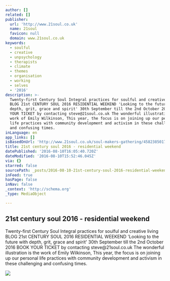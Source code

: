 ```yaml
---
author: []
related: []
publisher:
  url: 'http://www.21soul.co.uk'
  name: 21soul
  favicon: null
  domain: www.21soul.co.uk
keywords:
  - soulful
  - creative
  - unpsychology
  - therapists
  - climate
  - themes
  - organisation
  - working
  - selves
  - '2016'
description: >-
  Twenty-first Century Soul Integral practices for soulful and creative living
  BLOG 21st CENTURY SOUL 2016 RESIDENTIAL WEEKEND 'Looking to the future with
  depth, grit, grace and spirit' 30th September till the 2nd October 2016 BOOK
  YOUR TICKET by contacting steve@21soul.co.uk The wonderful illustration is the
  work of Emily Wilkinson, This year, the focus is on joining up our personal
  life practices with community development and activism in these challenging
  and confusing times.
inLanguage: en
app_links: []
isBasedOnUrl: 'http://www.21soul.co.uk/soul-makers-gathering/4582385017'
title: 21st century soul 2016 - residential weekend
datePublished: '2016-08-10T16:05:40.720Z'
dateModified: '2016-08-10T15:52:46.045Z'
via: {}
starred: false
sourcePath: _posts/2016-08-10-21st-century-soul-2016-residential-weekend.md
inFeed: true
hasPage: false
inNav: false
_context: 'http://schema.org'
_type: MediaObject

---
```

<article style=""><h1>21st century soul 2016 - residential weekend</h1><p>Twenty-first Century Soul Integral practices for soulful and creative living BLOG 21st CENTURY SOUL 2016 RESIDENTIAL WEEKEND 'Looking to the future with depth, grit, grace and spirit' 30th September till the 2nd October 2016 BOOK YOUR TICKET by contacting steve@21soul.co.uk The wonderful illustration is the work of Emily Wilkinson, This year, the focus is on joining up our personal life practices with community development and activism in these challenging and confusing times.</p><img src="http://www.21soul.co.uk/communities/9/004/012/405/769//images/4628240313_750x1061.jpg" /></article>